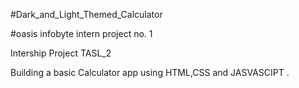  #Dark_and_Light_Themed_Calculator

#oasis infobyte intern project no. 1

Intership Project TASL_2

Building a basic Calculator app using HTML,CSS and JASVASCIPT .
